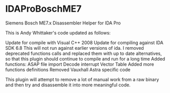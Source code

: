 # IDAProBoschME7
Siemens Bosch ME7.x Disassembler Helper for IDA Pro

This is Andy Whittaker's code updated as follows:

Update for compile with Visual C++ 2008
Update for compiling against IDA SDK 6.8 
This will not run against earlier versions of ida.  I removed deprecated functions calls and replaced them with up to date alternatives, so that this plugin should continue to compile and run for a long time
Added functions:
	ASAP file import
	Decode interrupt Vector Table
	Added more functions definitions
	Removed Vauxhall Astra specific code

This plugin will attempt to remove a lot of manual work from a raw binary and then try and disassemble it into more meaningful code.
